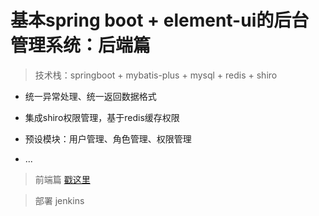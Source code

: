 # 基本spring boot + element-ui的后台管理系统：后端篇

> 技术栈：springboot + mybatis-plus + mysql + redis + shiro

* 统一异常处理、统一返回数据格式

* 集成shiro权限管理，基于redis缓存权限

* 预设模块：用户管理、角色管理、权限管理

* ...

> 前端篇 [戳这里](https://github.com/zhazhjie/element-ui-admin.git)

> 部署 jenkins
